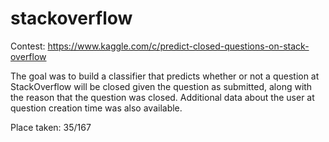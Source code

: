 stackoverflow
=============

Contest: https://www.kaggle.com/c/predict-closed-questions-on-stack-overflow

The goal was to build a classifier that predicts whether or not a question at StackOverflow will be closed 
given the question as submitted, along with the reason that the question was closed.
Additional data about the user at question creation time was also available.

Place taken: 35/167
